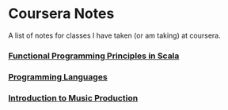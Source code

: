# Coursera Notes
A list of notes for classes I have taken (or am taking) at coursera.

### [Functional Programming Principles in Scala](functional_programming_principles_in_scala.md)
### [Programming Languages](programming_languages.md)
### [Introduction to Music Production](introduction_to_music_production.md)
